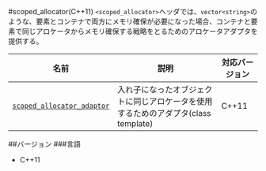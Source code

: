 #scoped_allocator(C++11)
`<scoped_allocator>`ヘッダでは、`vector<string>`のような、要素とコンテナで両方にメモリ確保が必要になった場合、コンテナと要素で同じアロケータからメモリ確保する戦略をとるためのアロケータアダプタを提供する。

| 名前 | 説明 | 対応バージョン |
|------------------------------------------------------------|-------------------------------------|-------|
| [`scoped_allocator_adaptor`](./scoped_allocator/scoped_allocator_adaptor.md) | 入れ子になったオブジェクトに同じアロケータを使用するためのアダプタ(class template) | C++11 |


##バージョン
###言語
- C++11

